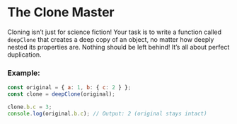 # The Clone Master

Cloning isn’t just for science fiction! Your task is to write a function called `deepClone` that creates a deep copy of an object, no matter how deeply nested its properties are. Nothing should be left behind! It’s all about perfect duplication.

### Example:

```js
const original = { a: 1, b: { c: 2 } };
const clone = deepClone(original);

clone.b.c = 3;
console.log(original.b.c); // Output: 2 (original stays intact)
```
